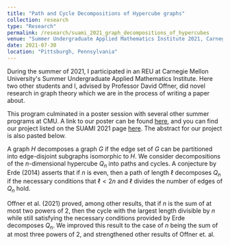```yaml
---
title: "Path and Cycle Decompositions of Hypercube graphs"
collection: research
type: "Research"
permalink: /research/suami_2021_graph_decompositions_of_hypercubes
venue: "Summer Undergraduate Applied Mathematics Institute 2021, Carnegie Mellon University"
date: 2021-07-30
location: "Pittsburgh, Pennsylvania"
---
```


During the summer of 2021, I participated in an REU at Carnegie Mellon University's Summer Undergraduate Applied Mathematics Institute. Here two other students and I, advised by Professor David Offner, did novel research in graph theory which we are in the process of writing a paper about.

This program culminated in a poster session with several other summer programs at CMU. A link to our poster can be found [here](), and you can find our project listed on the SUAMI 2021 page [here](https://www.cmu.edu/math/undergrad/suami/2021/index.html). The abstract for our project is also pasted below.

A graph $H$ decomposes a graph $G$ if the edge set of $G$ can be partitioned into edge-disjoint subgraphs isomorphic to $H$. We consider decompositions of the $n$-dimensional hypercube $Q_n$ into paths and cycles. A conjecture by Erde (2014) asserts that if $n$ is even, then a path of length $\ell$ decomposes $Q_n$ if the necessary conditions that $\ell < 2n$ and $\ell$ divides the number of edges of $Q_n$ hold. 

Offner et al. (2021) proved, among other results, that if $n$ is the sum of at most two powers of $2$, then the cycle with the largest length divisible by $n$ while still satisfying the necessary conditions provided by Erde decomposes $Q_n$. We improved this result to the case of $n$ being the sum of at most three powers of $2$, and strengthened other results of Offner et. al.
